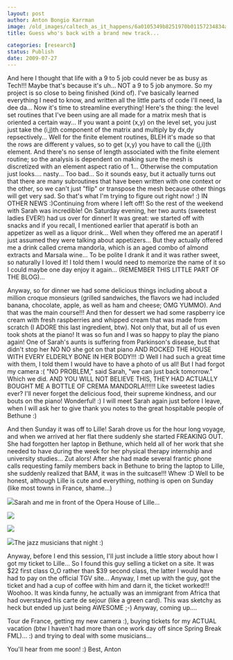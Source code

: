 ```yaml
---
layout: post
author: Anton Bongio Karrman
image: /old_images/caltech_as_it_happens/6a0105349b8251970b01157234834a970b.jpg
title: Guess who's back with a brand new track...

categories: [research]
status: Publish
date: 2009-07-27
---
```



And here I thought that life with a 9 to 5 job could never be as busy as Tech!!! 
Maybe that's because it's uh... NOT a 9 to 5 job anymore. So my project is so close to being finished (kind of). I've basically learned everything I need to know, and written all the little parts of code I'll need, la dee da... Now it's time to streamline everything!
Here's the thing: the level set routines that I've been using are all made for a matrix mesh that is oriented a certain way... If you want a point (x,y) on the level set, you just just take the (i,j)th component of the matrix and multiply by dx,dy repsectively... Well for the finite element routines, BLEH it's made so that the rows are different y values, so to get (x,y) you have to call the (j,i)th element. And there's no sense of length associated with the finite element routine; so the analysis is dependent on making sure the mesh is discretized with an element aspect ratio of 1...  Otherwise the computation just looks.... nasty... Too bad... So it sounds easy, but it actually turns out that there are many subroutines that have been written with one context or the other, so we can't just "flip" or transpose the mesh because other things will get very sad. So that's what I'm trying to figure out right now! :)
IN OTHER NEWS :)Continuing from where I left off!
So the rest of the weekend with Sarah was incredible! On Saturday evening, her two aunts (sweetest ladies EVER!) had us over for dinner! It was great: we started off with snacks and if you recall, I mentioned earlier that aperatif is both an appetizer as well as a liquor drink... Well when they offered me an aperatif I just assumed they were talking about appetizers... But they actually offered me a drink called crema mandorla, which is an aged combo of almond extracts and Marsala wine... To be polite I drank it and it was rather sweet, so naturally I loved it! I told them I would need to memorize the name of it so I could maybe one day enjoy it again... (REMEMBER THIS LITTLE PART OF THE BLOG)...

Anyway, so for dinner we had some delicious things including about a million croque monsieurs (grilled sandwiches, the flavors we had included banana, chocolate, apple, as well as ham and cheese; OMG YUMMO). And that was the main course!!! And then for dessert we had some raspberry ice cream with fresh raspberries and whipped cream that was made from scratch (I ADORE this last ingredient, btw). Not only that, but all of us even took shots at the piano! It was so fun and I was so happy to play the piano again! One of Sarah's aunts is suffering from Parkinson's disease, but that didn't stop her NO NO she got on that piano AND ROCKED THE HOUSE WITH EVERY ELDERLY BONE IN HER BODY!!! :D
Well I had such a great time with them, I told them I would have to have a photo of us all! But I had forgot my camera :( "NO PROBLEM," said Sarah, "we can just back tomorrow." Which we did. AND YOU WILL NOT BELIEVE THIS, THEY HAD ACTUALLY BOUGHT ME A BOTTLE OF CREMA MANDORLA!!!!!! Like sweetest ladies ever? I'll never forget the delicious food, their supreme kindness, and our bouts on the piano! Wonderful! :) I will meet Sarah again just before I leave, when I will ask her to give thank you notes to the great hospitable people of Bethune :)

And then Sunday it was off to Lille! Sarah drove us for the hour long voyage, and when we arrived at her flat there suddenly she started FREAKING OUT. She had forgotten her laptop in Bethune, which held all of her work that she needed to have during the week for her physical therapy internship and university studies... Zut alors! After she had made several frantic phone calls requesting family members back in Bethune to bring the laptop to Lille, she suddenly realized that BAM, it was in the suitcase!!! Whew :D
Well to be honest, although Lille is cute and everything, nothing is open on Sunday (like most towns in France, shame...) 


![](/old_images/caltech_as_it_happens/6a0105349b8251970b01157140b48e970c.jpg)Sarah and me in front of the Opera House of Lille...


![](/old_images/caltech_as_it_happens/6a0105349b8251970b01157235490b970b.jpg)


![](/old_images/caltech_as_it_happens/6a0105349b8251970b01157140b9b1970c.jpg)

![](/old_images/caltech_as_it_happens/6a0105349b8251970b01157238af1b970b.jpg)The jazz musicians that night :)

Anyway, before I end this session, I'll just include a little story about how I got my ticket to Lille... So I found this guy selling a ticket on a site. It was $22 first class O_O rather than $39 second class, the latter I would have had to pay on the official TGV site... Anyway, I met up with the guy, got the ticket and had a cup of coffee with him and darn it, the ticket worked!!! Woohoo. It was kinda funny, he actually was an immigrant from Africa that had overstayed his carte de sejour (like a green card). This was sketchy as heck but ended up just being AWESOME ;-)
Anyway, coming up....

Tour de France, getting my new camera :), buying tickets for my ACTUAL vacation (btw I haven't had more than one work day off since Spring Break FML)... :) and trying to deal with some musicians...

You'll hear from me soon! :)
Best,
Anton

